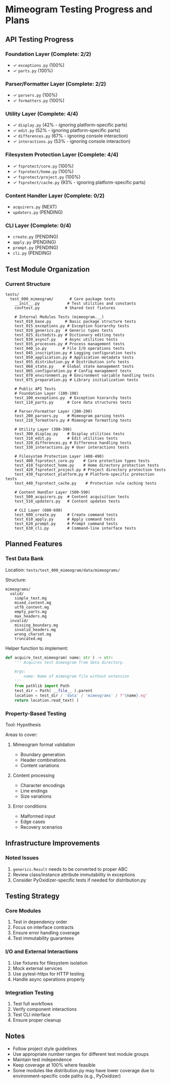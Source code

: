 # Mimeogram Testing Progress and Plans

## API Testing Progress

### Foundation Layer (Complete: 2/2)
- ✓ `exceptions.py` (100%)
- ✓ `parts.py` (100%)

### Parser/Formatter Layer (Complete: 2/2)
- ✓ `parsers.py` (100%)
- ✓ `formatters.py` (100%)

### Utility Layer (Complete: 4/4)
- ✓ `display.py` (42% - ignoring platform-specific parts)
- ✓ `edit.py` (52% - ignoring platform-specific parts)
- ✓ `differences.py` (67% - ignoring console interaction)
- ✓ `interactions.py` (53% - ignoring console interaction)

### Filesystem Protection Layer (Complete: 4/4)
- ✓ `fsprotect/core.py` (100%)
- ✓ `fsprotect/home.py` (100%)
- ✓ `fsprotect/project.py` (100%)
- ✓ `fsprotect/cache.py` (93% - ignoring platform-specific parts)

### Content Handler Layer (Complete: 0/2)
- `acquirers.py` (NEXT)
- `updaters.py` (PENDING)

### CLI Layer (Complete: 0/4)
- `create.py` (PENDING)
- `apply.py` (PENDING)
- `prompt.py` (PENDING)
- `cli.py` (PENDING)

## Test Module Organization

### Current Structure
```
tests/
  test_000_mimeogram/       # Core package tests
    __init__.py            # Test utilities and constants
    conftest.py           # Shared test fixtures

    # Internal Modules Tests (mimeogram.__)
    test_010_base.py      # Basic package structure tests
    test_015_exceptions.py # Exception hierarchy tests
    test_020_generics.py  # Generic types tests
    test_025_dictedits.py # Dictionary editing tests
    test_030_asyncf.py    # Async utilities tests
    test_035_processes.py # Process management tests
    test_040_io.py       # File I/O operations tests
    test_045_inscription.py # Logging configuration tests
    test_050_application.py # Application metadata tests
    test_055_distribution.py # Distribution info tests
    test_060_state.py    # Global state management tests
    test_065_configuration.py # Config management tests
    test_070_environment.py # Environment variable handling tests
    test_075_preparation.py # Library initialization tests

    # Public API Tests
    # Foundation Layer (100-190)
    test_100_exceptions.py  # Exception hierarchy tests
    test_110_parts.py      # Core data structures tests

    # Parser/Formatter Layer (200-290)
    test_200_parsers.py    # Mimeogram parsing tests
    test_210_formatters.py # Mimeogram formatting tests

    # Utility Layer (300-390)
    test_300_display.py    # Display utilities tests
    test_310_edit.py       # Edit utilities tests
    test_320_differences.py # Difference handling tests
    test_330_interactions.py # User interactions tests

    # Filesystem Protection Layer (400-490)
    test_400_fsprotect_core.py    # Core protection types tests
    test_410_fsprotect_home.py    # Home directory protection tests
    test_420_fsprotect_project.py # Project directory protection tests
    test_430_fsprotect_platform.py # Platform-specific protection tests
    test_440_fsprotect_cache.py    # Protection rule caching tests

    # Content Handler Layer (500-590)
    test_500_acquirers.py  # Content acquisition tests
    test_510_updaters.py   # Content updates tests

    # CLI Layer (600-690)
    test_600_create.py     # Create command tests
    test_610_apply.py      # Apply command tests
    test_620_prompt.py     # Prompt command tests
    test_630_cli.py        # Command-line interface tests
```

## Planned Features

### Test Data Bank
Location: `tests/test_000_mimeogram/data/mimeograms/`

Structure:
```
mimeograms/
  valid/
    simple_text.mg
    mixed_content.mg
    utf8_content.mg
    empty_parts.mg
    max_headers.mg
  invalid/
    missing_boundary.mg
    invalid_headers.mg
    wrong_charset.mg
    truncated.mg
```

Helper function to implement:
```python
def acquire_test_mimeogram( name: str ) -> str:
    ''' Acquires test mimeogram from data directory.

    Args:
        name: Name of mimeogram file without extension
    '''
    from pathlib import Path
    test_dir = Path( __file__ ).parent
    location = test_dir / 'data' / 'mimeograms' / f"{name}.mg"
    return location.read_text( )
```

### Property-Based Testing
Tool: Hypothesis

Areas to cover:
1. Mimeogram format validation
   - Boundary generation
   - Header combinations
   - Content variations

2. Content processing
   - Character encodings
   - Line endings
   - Size variations

3. Error conditions
   - Malformed input
   - Edge cases
   - Recovery scenarios

## Infrastructure Improvements

### Noted Issues
1. `generics.Result` needs to be converted to proper ABC
2. Review class/instance attribute immutability in exceptions
3. Consider PyOxidizer-specific tests if needed for distribution.py

## Testing Strategy

### Core Modules
1. Test in dependency order
2. Focus on interface contracts
3. Ensure error handling coverage
4. Test immutability guarantees

### I/O and External Interactions
1. Use fixtures for filesystem isolation
2. Mock external services
3. Use pytest-httpx for HTTP testing
4. Handle async operations properly

### Integration Testing
1. Test full workflows
2. Verify component interactions
3. Test CLI interface
4. Ensure proper cleanup

## Notes
- Follow project style guidelines
- Use appropriate number ranges for different test module groups
- Maintain test independence
- Keep coverage at 100% where feasible
- Some modules like distribution.py may have lower coverage due to
  environment-specific code paths (e.g., PyOxidizer)
